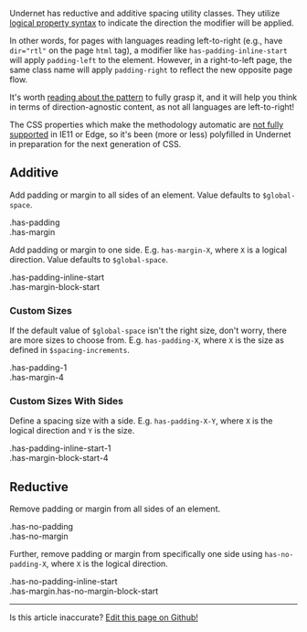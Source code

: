 Undernet has reductive and additive spacing utility classes. They utilize [logical property syntax](https://www.smashingmagazine.com/2018/03/understanding-logical-properties-values/) to indicate the direction the modifier will be applied.

In other words, for pages with languages reading left-to-right (e.g., have `dir="rtl"` on the page `html` tag), a modifier like `has-padding-inline-start` will apply `padding-left` to the element. However, in a right-to-left page, the same class name will apply `padding-right` to reflect the new opposite page flow.

It's worth [reading about the pattern](https://css-tricks.com/css-logical-properties/) to fully grasp it, and it will help you think in terms of direction-agnostic content, as not all languages are left-to-right!

The CSS properties which make the methodology automatic are [not fully supported](https://developer.mozilla.org/en-US/docs/Web/CSS/CSS_Logical_Properties) in IE11 or Edge, so it's been (more or less) polyfilled in Undernet in preparation for the next generation of CSS. 

## Additive

Add padding or margin to all sides of an element. Value defaults to `$global-space`.

<div class="filler-bg has-padding">
  .has-padding
  <div class="filler has-margin has-padding can-grow">
    .has-margin
  </div>
</div>

Add padding or margin to one side. E.g. `has-margin-X`, where `X` is a logical direction. Value defaults to `$global-space`.

<div class="filler-bg has-padding-inline-start has-no-padding-block-start has-no-padding-inline-end has-no-padding-block-end">
  .has-padding-inline-start
  <div class="filler has-margin-block-start has-padding can-grow">
    .has-margin-block-start
  </div>
</div>

### Custom Sizes

If the default value of `$global-space` isn't the right size, don't worry, there are more sizes to choose from. E.g. `has-padding-X`, where `X` is the size as defined in `$spacing-increments`.

<div class="filler-bg has-padding-1">
  .has-padding-1
  <div class="filler has-margin-4 has-padding can-grow">
    .has-margin-4
  </div>
</div>

### Custom Sizes With Sides

Define a spacing size with a side. E.g. `has-padding-X-Y`, where `X` is the logical direction and `Y` is the size.

<div class="filler-bg has-padding-inline-start-1 has-no-padding-block-start has-no-padding-inline-end has-no-padding-block-end">
  .has-padding-inline-start-1
  <div class="filler has-margin-block-start-4 has-padding can-grow">
    .has-margin-block-start-4
  </div>
</div>

## Reductive

Remove padding or margin from all sides of an element.

<div class="filler-bg has-no-padding has-direction-column">
  .has-no-padding
  <div class="filler has-no-margin has-padding can-grow">
    .has-no-margin
  </div>
</div>

Further, remove padding or margin from specifically one side using `has-no-padding-X`, where `X` is the logical direction.

<div class="filler-bg has-no-padding-inline-start">
  .has-no-padding-inline-start
  <div class="filler has-margin has-no-margin-block-start has-padding can-grow">
    .has-margin.has-no-margin-block-start
  </div>
</div>

<hr />
<p class="has-text-end">Is this article inaccurate? <a href="https://github.com/geotrev/undernet/tree/master/app/docs/spacing.md">Edit this page on Github!</a></p>
